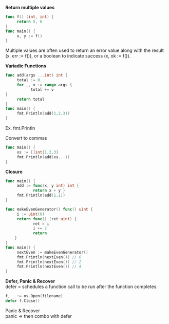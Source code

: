 **Return multiple values**  

```go
func f() (int, int) {
     return 5, 6
}
func main() {
     x, y := f()
}
```

Multiple values are often used to return an error value along with the result (x, err := f()), or a boolean to indicate success (x, ok := f()).   

**Variadic Functions**  
```go
func add(args ...int) int {
     total := 0
     for _, v := range args {
           total += v
}
     return total
}
func main() {
     fmt.Println(add(1,2,3))
}
```
Ex. fmt.Println  

Convert to commas  

```go
func main() {
     xs := []int{1,2,3}
     fmt.Println(add(xs...))
}
```

**Closure**  

```go
func main() {
     add := func(x, y int) int {
            return x + y }
     fmt.Println(add(1,1))
}
```

```go
func makeEvenGenerator() func() uint {
     i := uint(0)
     return func() (ret uint) {
            ret = i
            i += 2
            return 
    }
}
func main() {
     nextEven := makeEvenGenerator()
     fmt.Println(nextEven()) // 0
     fmt.Println(nextEven()) // 2
     fmt.Println(nextEven()) // 4
}
```

**Defer, Panic & Recover**  
defer = schedules a function call to be run after the function completes.  
```go
f, _ := os.Open(filename)
defer f.Close()
```

Panic & Recover  
panic => then combo with defer 